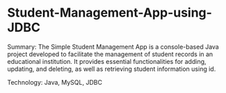 # Student-Management-App-using-JDBC

Summary:
The Simple Student Management App is a console-based Java project developed to facilitate the management of student records in an educational institution. 
It provides essential functionalities for adding, updating, and deleting, as well as retrieving student information using id.

Technology:
Java, MySQL, JDBC
